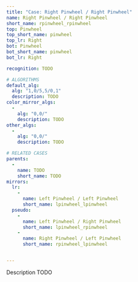 ```yaml
---
title: "Case: Right Pinwheel / Right Pinwheel"
name: Right Pinwheel / Right Pinwheel
short_name: rpinwheel_rpinwheel
top: Pinwheel
top_short_name: pinwheel
top_lr: Right
bot: Pinwheel
bot_short_name: pinwheel
bot_lr: Right

recognition: TODO

# ALGORITHMS
default_alg:
  alg: "1,0/5,5/0,1"
  description: TODO
color_mirror_algs:
  -
    alg: "0,0/"
    description: TODO
other_algs:
  -
    alg: "0,0/"
    description: TODO

# RELATED CASES
parents:
  -
    name: TODO
    short_name: TODO
mirrors:
  lr:
    -
      name: Left Pinwheel / Left Pinwheel
      short_name: lpinwheel_lpinwheel
  pseudo:
    -
      name: Left Pinwheel / Right Pinwheel
      short_name: lpinwheel_rpinwheel
    -
      name: Right Pinwheel / Left Pinwheel
      short_name: rpinwheel_lpinwheel


---
```


Description TODO

